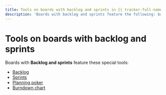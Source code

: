 ```yaml
---
title: Tools on boards with backlog and sprints in {{ tracker-full-name }}
description: 'Boards with backlog and sprints feature the following: backlog, sprints, planning poker, and burndown chart.'
---
```


# Tools on boards with backlog and sprints

Boards with **Backlog and sprints** feature these special tools:
* [Backlog](backlog.md)
* [Sprints](create-agile-sprint.md)
* [Planning poker](poker.md)
* [Burndown chart](burndown-diagram.md)
